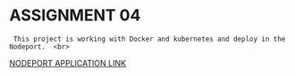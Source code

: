 # ASSIGNMENT 04 
     This project is working with Docker and kubernetes and deploy in the Nodeport.  <br>

[NODEPORT APPLICATION LINK](https://bit.ly/3DDlgWc)
